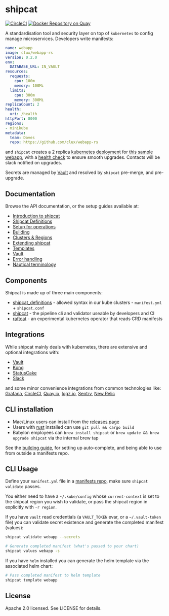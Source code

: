 # shipcat
[![CircleCI](https://circleci.com/gh/Babylonpartners/shipcat.svg?style=shield)](https://circleci.com/gh/Babylonpartners/shipcat)
[![Docker Repository on Quay](https://quay.io/repository/babylonhealth/kubecat/status "Docker Repository on Quay")](https://quay.io/repository/babylonhealth/kubecat?tab=tags)

A standardisation tool and security layer on top of `kubernetes` to config manage microservices. Developers write manifests:

```yaml
name: webapp
image: clux/webapp-rs
version: 0.2.0
env:
  DATABASE_URL: IN_VAULT
resources:
  requests:
    cpu: 100m
    memory: 100Mi
  limits:
    cpu: 300m
    memory: 300Mi
replicaCount: 2
health:
  uri: /health
httpPort: 8000
regions:
- minikube
metadata:
  team: Doves
  repo: https://github.com/clux/webapp-rs
```

and `shipcat` creates a 2 replica [kubernetes deployment](https://kubernetes.io/docs/concepts/workloads/controllers/deployment/) for [this sample webapp](https://github.com/clux/webapp-rs), with a [health check](https://kubernetes.io/docs/tasks/configure-pod-container/configure-liveness-readiness-probes/) to ensure smooth upgrades. Contacts will be slack notified on upgrades.

Secrets are managed by [Vault](https://www.vaultproject.io/) and resolved by `shipcat` pre-merge, and pre-upgrade.

## Documentation
Browse the API documentation, or the setup guides available at:

- [Introduction to shipcat](https://github.com/Babylonpartners/shipcat/blob/master/doc/intro.md)
- [Shipcat Definitions](https://babylonpartners.github.io/shipcat/shipcat_definitions/index.html)
- [Setup for operations](./doc/reconciliation-secrets.md)
- [Building](https://github.com/Babylonpartners/shipcat/blob/master/doc/building.md)
- [Clusters & Regions](https://github.com/Babylonpartners/shipcat/blob/master/doc/clusters.md)
- [Extending shipcat](https://github.com/Babylonpartners/shipcat/blob/master/doc/extending.md)
- [Templates](https://github.com/Babylonpartners/shipcat/blob/master/doc/templates.md)
- [Vault](https://github.com/Babylonpartners/shipcat/blob/master/doc/vault.md)
- [Error handling](https://github.com/Babylonpartners/shipcat/blob/master/doc/errors.md)
- [Nautical terminology](https://en.wikipedia.org/wiki/Ship%27s_cat)

## Components
Shipcat is made up of three main components:

- [shipcat_definitions](https://babylonpartners.github.io/shipcat/shipcat_definitions/index.html) - allowed syntax in our kube clusters - `manifest.yml` + `shipcat.conf`
- [shipcat](https://github.com/Babylonpartners/shipcat/tree/master/shipcat_cli) - the pipeline cli and validator useable by developers and CI
- [raftcat](https://github.com/Babylonpartners/shipcat/tree/master/raftcat) - an experimental kubernetes operator that reads CRD manifests

## Integrations
While shipcat mainly deals with kubernetes, there are extensive and optional integrations with:

- [Vault](https://www.vaultproject.io/)
- [Kong](https://konghq.com/)
- [StatusCake](https://www.statuscake.com/)
- [Slack](https://slack.com/)

and some minor convenience integrations from common technologies like: [Grafana](https://grafana.com/), [CircleCI](https://circleci.com/), [Quay.io](https://quay.io/), [logz.io](https://logz.io/), [Sentry](https://sentry.io/), [New Relic](https://newrelic.com/)

## CLI installation

- Mac/Linux users can install from the [releases page](https://github.com/Babylonpartners/shipcat/releases)
- Users with [rust](https://rustup.rs/) installed can use `git pull && cargo build`
- Babylon employees can `brew install shipcat` or `brew update && brew upgrade shipcat` via the internal brew tap

See the [building guide](https://github.com/Babylonpartners/shipcat/blob/master/doc/building.md), for setting up auto-complete, and being able to use from outside a manifests repo.

## CLI Usage
Define your `manifest.yml` file in a [manifests repo](https://github.com/Babylonpartners/shipcat/blob/master/examples), make sure `shipcat validate` passes.

You either need to have a `~/.kube/config` whose `current-context` is set to the shipcat region you wish to validate, or pass the shipcat region in explicitly with `-r region`.

If you have `vault` read credentials (a `VAULT_TOKEN` evar, or a `~/.vault-token` file) you can validate secret existence and generate the completed manifest (values):

```sh
shipcat validate webapp --secrets

# Generate completed manifest (what's passed to your chart)
shipcat values webapp -s
```

If you have `helm` installed you can generate the helm template via the associated helm chart:

```sh
# Pass completed manifest to helm template
shipcat template webapp
```

## License
Apache 2.0 licensed. See LICENSE for details.
